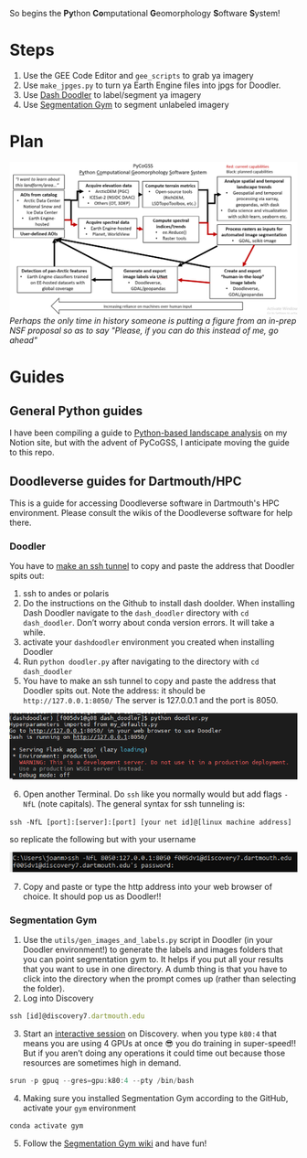 
So begins the **Py**thon **Co**mputational **G**eomorphology **S**oftware **S**ystem!

# Steps
1. Use the GEE Code Editor and `gee_scripts` to grab ya imagery
2. Use `make_jpges.py` to turn ya Earth Engine files into jpgs for Doodler. 
3. Use [Dash Doodler](https://github.com/Doodleverse/dash_doodler) to label/segment ya imagery
4. Use [Segmentation Gym](https://github.com/Doodleverse/segmentation_gym) to segment unlabeled imagery 

# Plan
![flowchart](readme_assets/pycogss_flowchart.png)
*Perhaps the only time in history someone is putting a figure from an in-prep NSF proposal so as to say "Please, if you can do this instead of me, go ahead"*

# Guides
## General Python guides
I have been compiling a guide to [Python-based landscape analysis](https://joanmarie.notion.site/Python-based-Landscape-Analysis-1e4b0f77794b4110925178117c2d9532) on my Notion site, but with the advent of PyCoGSS, I anticipate moving the guide to this repo. 

## Doodleverse guides for Dartmouth/HPC
This is a guide for accessing Doodleverse software in Dartmouth's HPC environment. Please consult the wikis of the Doodleverse software for help there.

### Doodler 
You have to [make an ssh tunnel](https://services.dartmouth.edu/TDClient/1806/Portal/KB/ArticleDet?ID=124517) to copy and paste the address that Doodler spits out:

1. ssh to andes or polaris
2. Do the instructions on the Github to install dash doolder. When installing Dash Doodler navigate to the `dash_doodler` directory with `cd dash_doodler`. Don’t worry about conda version errors. It will take a while.
3. activate your `dashdoodler` environment you created when installing Doodler
4. Run `python doodler.py` after navigating to the directory with `cd dash_doodler`
5. You have to make an ssh tunnel to copy and paste the address that Doodler spits out. Note the address: it should be `http://127.0.0.1:8050/`  The server is 127.0.0.1 and the port is 8050. 

![Untitled](readme_assets/Untitled.png)

6. Open another Terminal. Do `ssh` like you normally would but add flags `-NfL` (note capitals). The general syntax for ssh tunneling is:

`ssh -NfL [port]:[server]:[port] [your net id]@[linux machine address]`

so replicate the following but with your username

![Untitled](readme_assets/Untitled%201.png)

7. Copy and paste or type the http address into your web browser of choice. It should pop us as Doodler!!

### Segmentation Gym 

1. Use the `utils/gen_images_and_labels.py` script in Doodler (in your Doodler environment!) to generate the labels and images folders that you can point segmentation gym to. It helps if you put all your results that you want to use in one directory. A dumb thing is that you have to click into the directory when the prompt comes up (rather than selecting the folder). 
2. Log into Discovery

```jsx
ssh [id]@discovery7.dartmouth.edu
```

3. Start an [interactive session](https://services.dartmouth.edu/TDClient/1806/Portal/KB/ArticleDet?ID=132460) on Discovery. when you type `k80:4`  that means you are using 4 GPUs at once 😎 you do training in super-speed!! But if you aren’t doing any operations it could time out because those resources are sometimes high in demand. 

```jsx
srun -p gpuq --gres=gpu:k80:4 --pty /bin/bash
```

4. Making sure you installed Segmentation Gym according to the GitHub, activate your `gym` environment

```jsx
conda activate gym
```

5. Follow the [Segmentation Gym wiki](https://github.com/Doodleverse/segmentation_gym/wiki) and have fun!